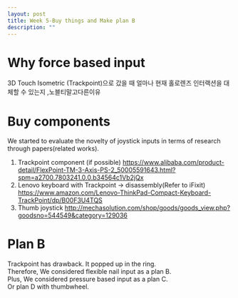 ```yaml
---
layout: post
title: Week 5-Buy things and Make plan B
description: ""
---
```

# Why force based input
3D Touch
Isometric (Trackpoint)으로 갔을 때 얼마나 현재 홀로렌즈 인터랙션을 대체할 수 있는지
,노블티말고다른이유

# Buy components
We started to evaluate the novelty of joystick inputs in terms of research through papers(related works).<br>

1. Trackpoint component (if possible)
https://www.alibaba.com/product-detail/FlexPoint-TM-3-Axis-PS-2_50005591643.html?spm=a2700.7803241.0.0.b34564c1Vb2jQx
2. Lenovo keyboard with Trackpoint -> disassembly(Refer to iFixit)
https://www.amazon.com/Lenovo-ThinkPad-Compact-Keyboard-TrackPoint/dp/B00F3U4TQS
3. Thumb joystick
http://mechasolution.com/shop/goods/goods_view.php?goodsno=544549&category=129036

# Plan B
Trackpoint has drawback. It popped up in the ring.<br>
Therefore, We considered flexible nail input as a plan B.<br>
Plus, We considered pressure based input as a plan C.<br>
Or plan D with thumbwheel.<br>
